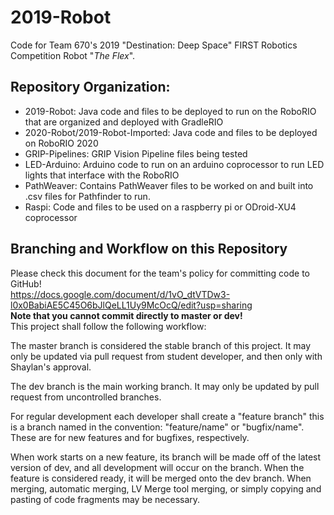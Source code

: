 # 2019-Robot
Code for Team 670's 2019 "Destination: Deep Space" FIRST Robotics Competition Robot "*The Flex*".

## Repository Organization:<br/>
- 2019-Robot: Java code and files to be deployed to run on the RoboRIO that are organized and deployed with GradleRIO<br/>
- 2020-Robot/2019-Robot-Imported: Java code and files to be deployed on RoboRIO 2020
- GRIP-Pipelines: GRIP Vision Pipeline files being tested
- LED-Arduino: Arduino code to run on an arduino coprocessor to run LED lights that interface with the RoboRIO<br/>
- PathWeaver: Contains PathWeaver files to be worked on and built into .csv files for Pathfinder to run.
- Raspi: Code and files to be used on a raspberry pi or ODroid-XU4 coprocessor<br/>

## Branching and Workflow on this Repository<br/>
Please check this document for the team's policy for committing code to GitHub!<br/>
https://docs.google.com/document/d/1vO_dtVTDw3-l0x0BabiAE5C45O6bJlQeLL1Uy9McOcQ/edit?usp=sharing <br/>
**Note that you cannot commit directly to master or dev!**<br/>
This project shall follow the following workflow:<br/>

The master branch is considered the stable branch of this project. It may only be updated via pull request from student developer, and then only with Shaylan's approval.<br/>

The dev branch is the main working branch. It may only be updated by pull request from uncontrolled branches.<br/>

For regular development each developer shall create a "feature branch" this is a branch named in the convention: "feature/name" or "bugfix/name". These are for new features and for bugfixes, respectively.<br/>

When work starts on a new feature, its branch will be made off of the latest version of dev, and all development will occur on the branch. When the feature is considered ready, it will be merged onto the dev branch. When merging, automatic merging, LV Merge tool merging, or simply copying and pasting of code fragments may be necessary.
